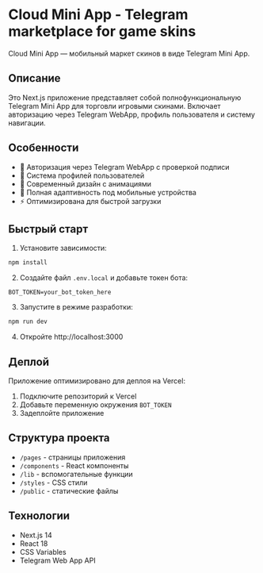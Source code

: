 # Cloud Mini App - Telegram marketplace for game skins

Cloud Mini App — мобильный маркет скинов в виде Telegram Mini App.

## Описание

Это Next.js приложение представляет собой полнофункциональную Telegram Mini App для торговли игровыми скинами. Включает авторизацию через Telegram WebApp, профиль пользователя и систему навигации.

## Особенности

- 🔐 Авторизация через Telegram WebApp с проверкой подписи
- 👤 Система профилей пользователей
- 🎨 Современный дизайн с анимациями
- 📱 Полная адаптивность под мобильные устройства
- ⚡ Оптимизирована для быстрой загрузки

## Быстрый старт

1. Установите зависимости:
```bash
npm install
```

2. Создайте файл `.env.local` и добавьте токен бота:
```
BOT_TOKEN=your_bot_token_here
```

3. Запустите в режиме разработки:
```bash
npm run dev
```

4. Откройте http://localhost:3000

## Деплой

Приложение оптимизировано для деплоя на Vercel:

1. Подключите репозиторий к Vercel
2. Добавьте переменную окружения `BOT_TOKEN`
3. Задеплойте приложение

## Структура проекта

- `/pages` - страницы приложения
- `/components` - React компоненты
- `/lib` - вспомогательные функции
- `/styles` - CSS стили
- `/public` - статические файлы

## Технологии

- Next.js 14
- React 18
- CSS Variables
- Telegram Web App API